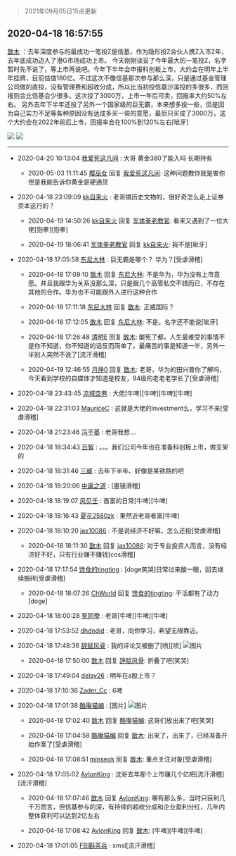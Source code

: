 > 2021年09月05日15点更新
<link rel="stylesheet" href="https://cdn.jsdelivr.net/gh/taotie6/sampleJSON@main/css/photo_show.css">


 ## 2020-04-18 16:57:55 

 [㪚木](https://www.coolapk.com/feed/18154060?shareKey=ODYwZWVmMDE1MWNmNjEzMTc1NGQ~) ：去年深度参与的最成功一笔投Z是信基，作为隐形投Z合伙人携Z入市2年，去年底成功迈入了港G市场成功上市。
今天刚刚谈妥了今年最大的一笔投Z，名字暂时先不说了，等上市再说吧。今年下半年会申报科创板上市，大约会在明年上半年挂牌，目前估值180亿。不过这次不像信基那次参与那么深<!--break-->，只是通过基金管理公司做的直投，没有管理费和超收分成，所以比当初投信基沙溪投的多很多，而回报则会比信基会少很多。这次投了3000万，上市一年后可卖，回报率大约50%左右。
另外去年下半年还投了另外一个国家级的巨无霸，本来想多投一些，但是因为自己实力不足等各种原因没有达成多买一些的意愿，最后只买成了3000万，这个大约会在2022年前后上市，回报率会在100%到120%左右[呲牙] 

<div class="album">
<img class="img-item" src="https://image.coolapk.com/feed/2020/0418/16/1081091_3bb18a28_0273_0375@431x198.gif" />
<img class="img-item" src="https://image.coolapk.com/feed/2020/0418/16/1081091_bc8cee62_0273_0376@319x220.gif" />
</div>

 ------- 

- 2020-04-20 10:13:04 [我爱死这凡间](uid=2683728) : 大哥 黄金380了能入吗 长期持有 

    - 2020-05-03 11:11:45 [樱巫女](uid=1728008) 回复 [我爱死这凡间](uid=2683728): 这种问题教你就是害你 但是我能告诉你黄金是硬通货 

- 2020-04-18 23:09:09 [kk自来火](uid=632451) : 老哥搞历史文物的，很好奇怎么走上证券资本这行的？ 

    - 2020-04-19 14:50:26 [kk自来火](uid=632451) 回复 [军体拳老教官](uid=2044950): 看来又遇到了一位大佬[抱拳][抱拳] 

    - 2020-04-19 18:06:41 [军体拳老教官](uid=2044950) 回复 [kk自来火](uid=632451): 我不是[呲牙] 

- 2020-04-18 17:05:58 [东尼大林](uid=1612569) : 巨无霸是哪个？
华为？[受虐滑稽] 

    - 2020-04-18 17:09:10 [㪚木](uid=1081091) 回复 [东尼大林](uid=1612569): 不是华为，华为没有上市意愿。并且我跟华为关系没那么深，只是跟几个高管私交不错而已，不存在其他的合作。华为也不可能跟外人进行这种合作 

    - 2020-04-18 17:11:18 [东尼大林](uid=1612569) 回复 [㪚木](uid=1081091): 正威国际？ 

    - 2020-04-18 17:12:05 [㪚木](uid=1081091) 回复 [东尼大林](uid=1612569): 不是。名字还不能说[呲牙] 

    - 2020-04-18 17:26:48 [清明E](uid=1792072) 回复 [㪚木](uid=1081091): 酸死了都，人生最难受的事情不是你不知道，你不知道的话反而简单了。最痛苦的事是知道一半，另外一半别人突然不说了[流汗滑稽] 

    - 2020-04-19 12:46:55 [月挣0](uid=2517331) 回复 [㪚木](uid=1081091): 老哥，华为的田兴普你了解吗，今天看到学校的自媒体才知道是校友，94级的老老老学长了[受虐滑稽] 

- 2020-04-18 23:43:45 [凉城空巷](uid=938336) : 大佬[牛啤][牛啤][牛啤][牛啤] 

- 2020-04-18 22:31:03 [MauriceC](uid=2661286) : 这就是大佬的investment么，学习不来[受虐滑稽] 

- 2020-04-18 21:23:46 [冯于晏](uid=2980763) : 老哥我想.... 

- 2020-04-18 18:34:43 [丑智](uid=1648114) : 。。。我们公司今年也在准备科创板上市，做支架的 

- 2020-04-18 18:31:46 [三臧](uid=1176937) : 去年下半年、好像是某铁路的吧 

- 2020-04-18 18:20:06 [中庸之道](uid=2894334) : [墨镜滑稽] 

- 2020-04-18 18:19:07 [风见壬](uid=1512297) : 首富的日常[牛啤][牛啤] 

- 2020-04-18 18:16:43 [夏花2580zk](uid=858641) : 果然近老哥者富[牛啤] 

- 2020-04-18 18:10:20 [jax10086](uid=797822) : 不是说经济不好嘛，怎么还投[受虐滑稽] 

    - 2020-04-18 18:11:30 [㪚木](uid=1081091) 回复 [jax10086](uid=797822): 对于专业投资人而言，没有经济好不好，只有行业赚不赚钱[cos滑稽] 

- 2020-04-18 17:17:54 [馋食的tingting](uid=1031786) : [doge笑哭]日常过来酸一眼，回去继续搬砖[受虐滑稽] 

    - 2020-04-18 18:07:26 [ChWorld](uid=2064377) 回复 [馋食的tingting](uid=1031786): 干活都有了动力[doge] 

- 2020-04-18 18:00:28 [吴同學](uid=1320218) : 老哥[牛啤][牛啤][牛啤] 

- 2020-04-18 17:53:52 [dhdndjd](uid=2008933) : 老哥，向你学习，希望无限靠近。 

- 2020-04-18 17:48:36 [辞赋风骨](uid=875865) : 我的评论又被删了[喷][喷] ![图片](https://image.coolapk.com/feed/2020/0418/17/875865_e4bd008e_3316_4385@198x164.jpeg)

    - 2020-04-18 17:50:00 [㪚木](uid=1081091) 回复 [辞赋风骨](uid=875865): 折叠了吧[笑哭] 

- 2020-04-18 17:49:04 [delay26](uid=2369222) : 明年在a股上市？ 

- 2020-04-18 17:10:36 [Zader_Cc](uid=1453125) : 6啤 

- 2020-04-18 17:01:38 [酷庵猫编](uid=1755356) : [图片] ![图片](https://image.coolapk.com/feed/2020/0418/00/1755356_0d06d8a7_9426_9236@320x320.jpeg)

    - 2020-04-18 17:02:40 [㪚木](uid=1081091) 回复 [酷庵猫编](uid=1755356): 这哥们放出来了吧[笑哭] 

    - 2020-04-18 17:04:58 [酷庵猫编](uid=1755356) 回复 [㪚木](uid=1081091): 出来了，出来了，已经准备开始作案了[受虐滑稽] 

    - 2020-04-18 17:08:51 [minseok](uid=2361006) 回复 [㪚木](uid=1081091): 重点关注对象[受虐滑稽] 

- 2020-04-18 17:05:02 [AvlonKing](uid=964891) : 沈哥去年那个上市赚几个亿把[流汗滑稽][流汗滑稽] 

    - 2020-04-18 17:07:46 [㪚木](uid=1081091) 回复 [AvlonKing](uid=964891): 哪有那么多，当时只获利几千万而言，但信基参与的深，有持续的超收分成和企业盈利分红，几年内整体获利可以达到2亿左右 

    - 2020-04-18 17:08:42 [AvlonKing](uid=964891) 回复 [㪚木](uid=1081091): [牛啤][牛啤][牛啤] 

- 2020-04-18 17:01:05 [FBI斟茶兵](uid=2990798) : xmsl[流汗滑稽] 

